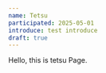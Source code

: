 ```yaml
---
name: Tetsu
participated: 2025-05-01
introduce: test introduce
draft: true
---
```


Hello, this is tetsu Page.